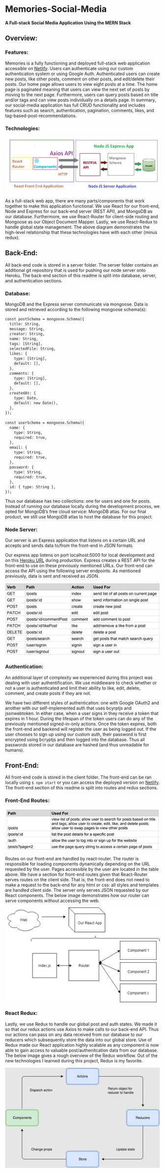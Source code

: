 # Memories-Social-Media

<b>A Full-stack Social Media Application Using the MERN Stack</b>

<h2>Overview:</h2>

<h3>Features:</h3>

Memories is a fully functioning and deployed full-stack web application accessible on <a href="https://mern-socialmedia-ethanduong.netlify.app/posts">Netlify</a>. Users can authenticate using our custom authentication system or using Google Auth. Authenticated users can create new posts, like other posts, comment on other posts, and edit/delete their posts. Our home page allows users to view eight posts at a time. The home page is paginated meaning that users can view the next set of posts by moving to the next page. Furthermore, users can query posts based on title and/or tags and can view posts individually on a details page. In summary, our social-media application has full CRUD functionality and includes features such as search, authentication, pagination, comments, likes, and tag-based-post-recommendations.

<h3>Technologies:</h3>

![MERN STACK OVERVIEW](./readme_resources/MERN_mongoose.png)

As a full-stack web app, there are many parts/components that work together to make this application functional. We use React for our front-end, Node and Express for our back-end server (REST API), and MongoDB as our database. Furthermore, we use React-Router for client-side routing and Mongoose as our Object Document Mapper. Lastly, we use React-Redux to handle global state management. The above diagram demonstrates the high-level relationship that these technologies have with each other (minus redux). 

<h2>Back-End:</h2>
All back-end code is stored in a server folder. The server folder contains an additional git repository that is used for pushing our node server onto Heroku. The back-end section of this readme is split into database, server, and authentication sections. 
 
<h3>Database:</h3>
MongoDB and the Express server communicate via mongoose. Data is stored and retrieved according to the following mongoose schema(s): 

```
const postSchema = mongoose.Schema({
  title: String,
  message: String,
  creator: String,
  name: String,
  tags: [String],
  selectedFile: String,
  likes: {
    type: [String],
    default: [],
  },
  comments: {
    type: [String],
    default: [],
  },
  createdAt: {
    type: Date,
    default: new Date(),
  },
});

const userSchema = mongoose.Schema({
  name: {
    type: String,
    required: true,
  },
  email: {
    type: String,
    required: true,
  },
  password: {
    type: String,
    required: true,
  },
  id: { type: String },
});
```

Thus our database has two collections: one for users and one for posts. Instead of running our database locally during the development process, we opted for MongoDB’s free cloud service: MongoDB atlas. For our final product, we still use MongoDB atlas to host the database for this project.

<h3>Node Server:</h3>

Our server is an Express application that listens on a certain URL and accepts and sends data to/from the front-end in JSON formats.

Our express app listens on port localhost:5000 for local development and on this <a href=https://mernsocialmedia-ethanduong.herokuapp.com/>Heroku URL</a> during production. Express creates a REST API for the front-end to use on these previously mentioned URLs. Our front-end can access the API using the following server endpoints. As mentioned previously, data is sent and received as JSON. 

![SERVER_ENDPOINTS](./readme_resources/server_routes.PNG)

<h3>Authentication:</h3>

An additional layer of complexity we experienced during this project was dealing with user authentification. We use middleware to check whether or not a user is authenticated and limit their ability to like, edit, delete, comment, and create posts if they are not. 

We have two different styles of authentication: one with Google OAuth2 and another with our self-implemented auth that uses bcyrptjs and jsonwebtoken. In either case, when a user signs in they receive a token that expires in 1 hour. During the lifespan of the token users can do any of the previously mentioned signed-in-only actions. Once the token expires, both the front-end and backend will register the user as being logged out. If the user chooses to sign up using our custom auth, their password is first encrypted using bcryptjs and then logged into the database. Thus all passwords stored in our database are hashed (and thus unreadable for humans). 

<h2>Front-End:</h2>

All front-end code is stored in the client folder. The front-end can be ran locally using `$ npm start` or you can access the deployed version on <a href="https://mern-socialmedia-ethanduong.netlify.app/posts">Netlify</a>. The front-end section of this readme is split into routes and redux sections. 

<h3>Front-End Routes:</h3>

![REACT ROUTER](./readme_resources/front-end_routes.PNG)

Routes on our front-end are handled by react-router. The router is responsible for loading components dynamically depending on the URL requested by the user. Pages accessible by the user are located in the table above. We have a section for front-end routes given that React-Router serves routes on the client side. That is, the front-end does not need to make a request to the back-end for any html or css: all styles and templates are handled client side. The server only serves JSON requested by our React components. The below image demonstrates how our router can serve components without accessing the web.

![REACT ROUTER](./readme_resources/React_Router.png)

<h3>React Redux:</h3>

Lastly, we use Redux to handle our global post and auth states. We made it so that our redux actions use Axios to make calls to our back-end API. Thus our actions can pass on any data received from our database to our reducers which subsequently store the data into our global store. Use of Redux made our React application highly scalable as any component is now able to gain access to valuable post/authenitcation data from our database. The below image gives a rough overview of the Redux workflow. Out of the new technologies I learned during this project, Redux is my favorite.

![REACT REDUX](./readme_resources/redux_workflow.png)
